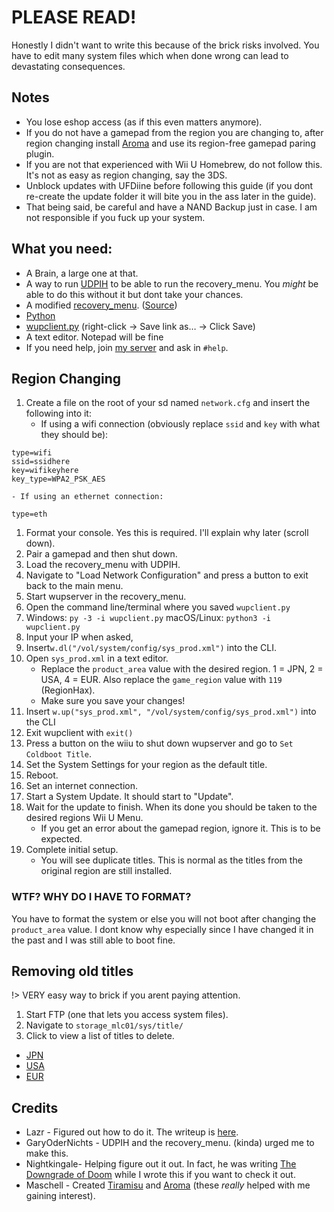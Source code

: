 # PLEASE READ!

Honestly I didn't want to write this because of the brick risks involved. You have to edit many system files which when done wrong can lead to devastating consequences.

## Notes
- You lose eshop access (as if this even matters anymore).
- If you do not have a gamepad from the region you are changing to, after region changing install [Aroma](https://aroma.foryour.cafe) and use its region-free gamepad paring plugin.
- If you are not that experienced with Wii U Homebrew, do not follow this. It's not as easy as region changing, say the 3DS.
- Unblock updates with UFDiine before following this guide (if you dont re-create the update folder it will bite you in the ass later in the guide).
- That being said, be careful and have a NAND Backup just in case. I am not responsible if you fuck up your system.

## What you need:
- A Brain, a large one at that.
- A way to run [UDPIH](https://github.com/GaryOderNichts/udpih) to be able to run the recovery_menu. You *might* be able to do this without it but dont take your chances.
- A modified [recovery_menu](https://raw.githubusercontent.com/Lazr1026/regionchange/main/files/recovery_menu). ([Source](https://github.com/Lazr1026/recovery_menu))
- [Python](https://www.python.org/downloads/)
- [wupclient.py](https://raw.githubusercontent.com/Elpunical/mocha/master/ios_mcp/wupclient.py) (right-click -> Save link as… -> Click Save)
- A text editor. Notepad will be fine
- If you need help, join [my server](https://discord.gg/HNDcTEkcR3) and ask in `#help`.

## Region Changing
1. Create a file on the root of your sd named `network.cfg` and insert the following into it:
	- If using a wifi connection (obviously replace `ssid` and `key` with what they should be):
```
type=wifi
ssid=ssidhere
key=wifikeyhere
key_type=WPA2_PSK_AES
```
	- If using an ethernet connection:
```
type=eth
```
1. Format your console. Yes this is required. I'll explain why later (scroll down).
1. Pair a gamepad and then shut down.
1. Load the recovery_menu with UDPIH.
1. Navigate to "Load Network Configuration" and press a button to exit back to the main menu.
1. Start wupserver in the recovery_menu.
1. Open the command line/terminal where you saved `wupclient.py`
1. Windows: `py -3 -i wupclient.py` macOS/Linux: `python3 -i wupclient.py`
1. Input your IP when asked,
1. Insert`w.dl("/vol/system/config/sys_prod.xml")` into the CLI.
1. Open `sys_prod.xml` in a text editor.
	- Replace the `product_area` value with the desired region. 1 = JPN, 2 = USA, 4 = EUR. Also replace the `game_region` value with `119` (RegionHax).
	- Make sure you save your changes!
1. Insert `w.up("sys_prod.xml", "/vol/system/config/sys_prod.xml")` into the CLI
1. Exit wupclient with `exit()`
1. Press a button on the wiiu to shut down wupserver and go to `Set Coldboot Title`.
1. Set the System Settings for your region as the default title.
1. Reboot.
1. Set an internet connection.
1. Start a System Update. It should start to "Update".
1. Wait for the update to finish. When its done you should be taken to the desired regions Wii U Menu.
   - If you get an error about the gamepad region, ignore it. This is to be expected.
1. Complete initial setup.
   - You will see duplicate titles. This is normal as the titles from the original region are still installed.

### WTF? WHY DO I HAVE TO FORMAT?
You have to format the system or else you will not boot after changing the `product_area` value. I dont know why especially since I have changed it in the past and I was still able to boot fine.

## Removing old titles
!> VERY easy way to brick if you arent paying attention.
1. Start FTP (one that lets you access system files).
1. Navigate to `storage_mlc01/sys/title/`
1. Click to view a list of titles to delete.
- [JPN](/docs/JPN.md)
- [USA](/docs/USA.md)
- [EUR](/docs/EUR.md)

## Credits
- Lazr - Figured out how to do it. The writeup is [here](/docs/writeup.md).
- GaryOderNichts - UDPIH and the recovery_menu. (kinda) urged me to make this.
- Nightkingale- Helping figure out it out. In fact, he was writing [The Downgrade of Doom](https://nightkingale.github.io/posts/the-downgrade-of-doom) while I wrote this if you want to check it out.  
- Maschell - Created [Tiramisu](https://tiramisu.foryour.cafe) and [Aroma](https://https://aroma.foryour.cafe) (these *really* helped with me gaining interest).

